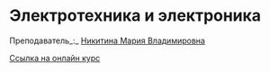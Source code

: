 # Электротехника и электроника

Преподаватель_:_  [Никитина Мария Владимировна](https://isu.ifmo.ru/pls/apex/f?p=2143:PERSON:102454411610298::NO:RP:PID:111796)

[Ссылка на онлайн курс](https://openedu.ru/course/ITMOUniversity/LINCIR/)

